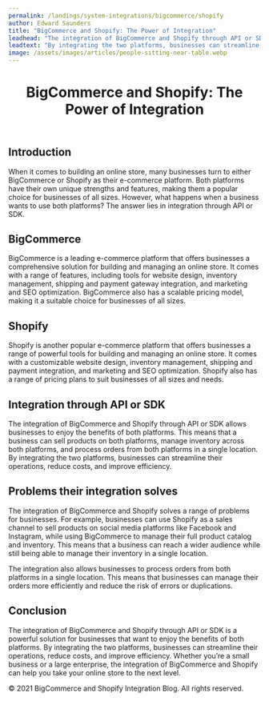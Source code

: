 ```yaml
---
permalink: /landings/system-integrations/bigcommerce/shopify
author: Edward Saunders
title: "BigCommerce and Shopify: The Power of Integration"
leadhead: "The integration of BigCommerce and Shopify through API or SDK is a powerful solution for businesses that want to enjoy the benefits of both platforms"
leadtext: "By integrating the two platforms, businesses can streamline their operations, reduce costs, and improve efficiency. Whether you’re a small business or a large enterprise, the integration of BigCommerce and Shopify can help you take your online store to the next level."
image: /assets/images/articles/people-sitting-near-table.webp
---
```

<div class="arttext">	<header>
		<h1>BigCommerce and Shopify: The Power of Integration</h1>
	</header>
	<section>
		<h2>Introduction</h2>
		<p>When it comes to building an online store, many businesses turn to either BigCommerce or Shopify as their e-commerce platform. Both platforms have their own unique strengths and features, making them a popular choice for businesses of all sizes. However, what happens when a business wants to use both platforms? The answer lies in integration through API or SDK.</p>
	</section>
	<section>
		<h2>BigCommerce</h2>
		<p>BigCommerce is a leading e-commerce platform that offers businesses a comprehensive solution for building and managing an online store. It comes with a range of features, including tools for website design, inventory management, shipping and payment gateway integration, and marketing and SEO optimization. BigCommerce also has a scalable pricing model, making it a suitable choice for businesses of all sizes.</p>
	</section>
	<section>
		<h2>Shopify</h2>
		<p>Shopify is another popular e-commerce platform that offers businesses a range of powerful tools for building and managing an online store. It comes with a customizable website design, inventory management, shipping and payment integration, and marketing and SEO optimization. Shopify also has a range of pricing plans to suit businesses of all sizes and needs.</p>
	</section>
	<section>
		<h2>Integration through API or SDK</h2>
		<p>The integration of BigCommerce and Shopify through API or SDK allows businesses to enjoy the benefits of both platforms. This means that a business can sell products on both platforms, manage inventory across both platforms, and process orders from both platforms in a single location. By integrating the two platforms, businesses can streamline their operations, reduce costs, and improve efficiency.</p>
	</section>
	<section>
		<h2>Problems their integration solves</h2>
		<p>The integration of BigCommerce and Shopify solves a range of problems for businesses. For example, businesses can use Shopify as a sales channel to sell products on social media platforms like Facebook and Instagram, while using BigCommerce to manage their full product catalog and inventory. This means that a business can reach a wider audience while still being able to manage their inventory in a single location.</p>
		<p>The integration also allows businesses to process orders from both platforms in a single location. This means that businesses can manage their orders more efficiently and reduce the risk of errors or duplications.</p>
	</section>
	<section>
		<h2>Conclusion</h2>
		<p>The integration of BigCommerce and Shopify through API or SDK is a powerful solution for businesses that want to enjoy the benefits of both platforms. By integrating the two platforms, businesses can streamline their operations, reduce costs, and improve efficiency. Whether you’re a small business or a large enterprise, the integration of BigCommerce and Shopify can help you take your online store to the next level.</p>
	</section>
	<footer>
		<p>&copy; 2021 BigCommerce and Shopify Integration Blog. All rights reserved.</p>
	</footer>
</div>
